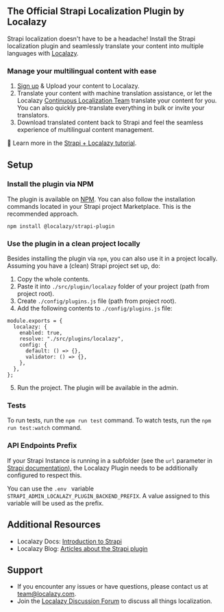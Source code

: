 ## The Official Strapi Localization Plugin by Localazy

Strapi localization doesn't have to be a headache! Install the Strapi localization plugin and seamlessly translate your content into multiple languages with [Localazy](https://localazy.com).

### Manage your multilingual content with ease
1. [Sign up](https://localazy.com/register) & Upload your content to Localazy.
2. Translate your content with machine translation assistance, or let the Localazy [Continuous Localization Team](https://localazy.com/blog/guide-localazy-translation-services) translate your content for you. You can also quickly pre-translate everything in bulk or invite your translators.
3. Download translated content back to Strapi and feel the seamless experience of multilingual content management.

📰 Learn more in the [Strapi + Localazy tutorial](https://localazy.com/blog/how-to-strapi-localization-with-localazy#getting-started-with-strapi-localization).

## Setup

### Install the plugin via NPM

The plugin is available on [NPM](https://www.npmjs.com/package/@localazy/strapi-plugin).
You can also follow the installation commands located in your Strapi project Marketplace. This is the recommended approach.

```
npm install @localazy/strapi-plugin
```

### Use the plugin in a clean project locally

Besides installing the plugin via `npm`, you can also use it in a project locally. Assuming you have a (clean) Strapi project set up, do:

1. Copy the whole contents.
2. Paste it into `./src/plugin/localazy` folder of your project (path from project root).
3. Create `./config/plugins.js` file (path from project root).
4. Add the following contents to `./config/plugins.js` file:

```
module.exports = {
  localazy: {
    enabled: true,
    resolve: "./src/plugins/localazy",
    config: {
      default: () => {},
      validator: () => {},
    },
  },
};
```

5. Run the project. The plugin will be available in the admin.

### Tests

To run tests, run the `npm run test` command. To watch tests, run the `npm run test:watch` command.

### API Endpoints Prefix
If your Strapi Instance is running in a subfolder (see the `url` parameter in [Strapi documentation](https://docs.strapi.io/developer-docs/latest/setup-deployment-guides/configurations/required/server.html#available-options)), the Localazy Plugin needs to be additionally configured to respect this.

You can use the `.env ` variable `STRAPI_ADMIN_LOCALAZY_PLUGIN_BACKEND_PREFIX`. A value assigned to this variable will be used as the prefix.


## Additional Resources
- Localazy Docs: [Introduction to Strapi](https://localazy.com/docs/strapi/strapi-plugin-introduction-installation)
- Localazy Blog: [Articles about the Strapi plugin](https://localazy.com/tags/strapi)

## Support
- If you encounter any issues or have questions, please contact us at [team@localazy.com](mailto:team@localazy.com).
- Join the [Localazy Discussion Forum](https://discuss.localazy.com/) to discuss all things localization.
